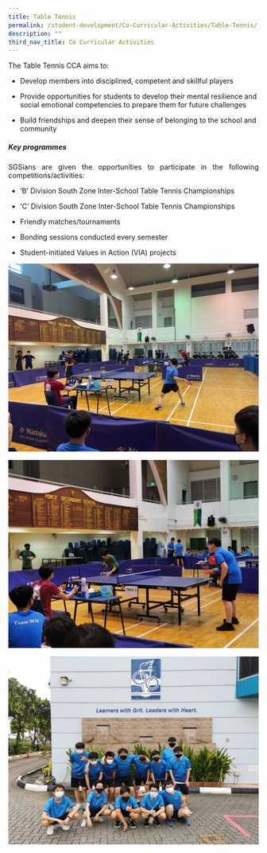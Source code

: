 ```yaml
---
title: Table Tennis
permalink: /student-development/Co-Curricular-Activities/Table-Tennis/
description: ""
third_nav_title: Co Curricular Activities
---
```

<p style="text-align: justify;"> The Table Tennis CCA aims to: 

* Develop members into disciplined, competent and skillful players

* Provide opportunities for students to develop their mental resilience and social emotional competencies to prepare them for future challenges
* Build friendships and deepen their sense of belonging to the school and community
	

##### **Key programmes**
	
	
<p style="text-align: justify;"> SGSians are given the opportunities to participate in the following competitions/activities: </p>

* ‘B’ Division South Zone Inter-School Table Tennis Championships

* ‘C’ Division South Zone Inter-School Table Tennis Championships

* Friendly matches/tournaments

* Bonding sessions conducted every semester

* Student-initiated Values in Action (VIA) projects

![](/images/CCA%20Table%20Tennis/Table%20Tennis%201.jpg)

![](/images/CCA%20Table%20Tennis/Table%20Tennis%203.jpg)

![](/images/CCA%20Table%20Tennis/Table%20Tennis%204.jpg)